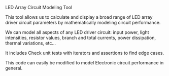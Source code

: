 LED Array Circuit Modeling Tool

This tool allows us to calculate and display a broad range of LED array driver circuit parameters by mathematically modeling circuit performance.

We can model all aspects of any LED driver circuit: input power, light intensities, resistor values, branch and total currents, power dissipation, thermal variations, etc...

It includes Check unit tests with iterators and assertions to find edge cases.

This code can easily be modified to model Electronic circuit performance in general.
